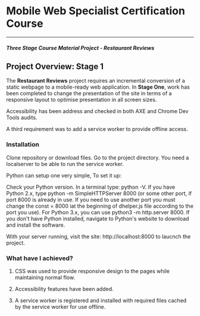 # Mobile Web Specialist Certification Course
---
#### _Three Stage Course Material Project - Restaurant Reviews_

## Project Overview: Stage 1

The **Restaurant Reviews** project requires an incremental conversion of a static webpage to a mobile-ready web application. In **Stage One**, work has been completed to change the presentation of the site in terms of a responsive layout to optimise presentation in all screen sizes.

Accessibility has been address and checked in both AXE and Chrome Dev Tools audits.

A third requirement was to add a service worker to provide offline access.

### Installation
Clone repository or download files. Go to the project directory. You need a localserver to be able to run the service worker.

Python can setup one very simple, To set it up:

Check your Python version. In a terminal type: python -V.
If you have Python 2.x, type python -m SimpleHTTPServer 8000 (or some other port, if port 8000 is already in use. If you need to use another port you must change the const = 8000 iat the beginning of dhelper.js file according to the port you use).
For Python 3.x, you can use python3 -m http.server 8000.
If you don't have Python installed, navigate to Python's website to download and install the software.

With your server running, visit the site: http://localhost:8000 to laucnch the project.

### What have I achieved?

1. CSS was used to provide responsive design to the pages while maintaining normal flow.

2. Accessibility features have been added.

3. A service worker is registered and installed with required files cached by the service worker for use offline.
